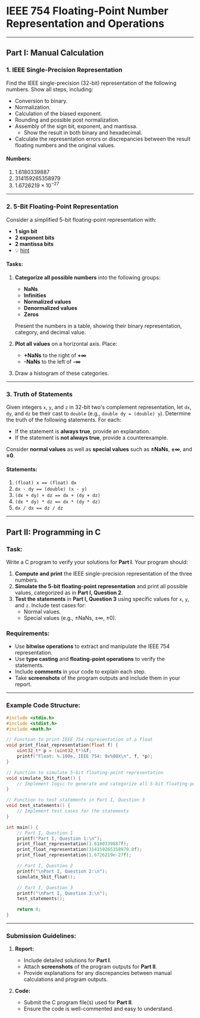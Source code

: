 # IEEE 754 Floating-Point Number Representation and Operations

---

## **Part I: Manual Calculation**

### **1. IEEE Single-Precision Representation**
Find the IEEE single-precision (32-bit) representation of the following numbers. Show all steps, including:
- Conversion to binary.
- Normalization.
- Calculation of the biased exponent.
- Rounding and possible post normalization.
- Assembly of the sign bit, exponent, and mantissa.
  - Show the result in both binary and hexadecimal.
- Calculate the representation errors or discrepancies between the result floating numbers and the original values.

#### Numbers:
1. $1.6180339887$
2. $314159265358979$
3. $1.6726219×10^{−27}$

---

### **2. 5-Bit Floating-Point Representation**
Consider a simplified 5-bit floating-point representation with:
- **1 sign bit**
- **2 exponent bits**
- **2 mantissa bits**
- 💡 [hint](./hint.md)

#### Tasks:
1. **Categorize all possible numbers** into the following groups:
   - **NaNs**
   - **Infinities**
   - **Normalized values**
   - **Denormalized values**
   - **Zeros**

   Present the numbers in a table, showing their binary representation, category, and decimal value.

2. **Plot all values** on a horizontal axis. Place:
   - **+NaNs** to the right of **+∞**
   - **-NaNs** to the left of **-∞**
3. Draw a histogram of these categories.

---

### **3. Truth of Statements**
Given integers `x`, `y`, and `z` in 32-bit two's complement representation, let `dx`, `dy`, and `dz` be their cast to `double` (e.g., `double dy = (double) y`). Determine the truth of the following statements. For each:
- If the statement is **always true**, provide an explanation.
- If the statement is **not always true**, provide a counterexample.

Consider **normal values** as well as **special values** such as **±NaNs**, **±∞**, and **±0**.

#### Statements:
1. `(float) x == (float) dx`
2. `dx - dy == (double) (x - y)`
3. `(dx + dy) + dz == dx + (dy + dz)`
4. `(dx * dy) * dz == dx * (dy * dz)`
5. `dx / dx == dz / dz`

---

## **Part II: Programming in C**

### **Task:**
Write a C program to verify your solutions for **Part I**. Your program should:
1. **Compute and print** the IEEE single-precision representation of the three numbers.
2. **Simulate the 5-bit floating-point representation** and print all possible values, categorized as in **Part I, Question 2**.
3. **Test the statements** in **Part I, Question 3** using specific values for `x`, `y`, and `z`. Include test cases for:
   - Normal values.
   - Special values (e.g., ±NaNs, ±∞, ±0).

### **Requirements:**
- Use **bitwise operations** to extract and manipulate the IEEE 754 representation.
- Use **type casting** and **floating-point operations** to verify the statements.
- Include **comments** in your code to explain each step.
- Take **screenshots** of the program outputs and include them in your report.

---

### **Example Code Structure:**

```c
#include <stdio.h>
#include <stdint.h>
#include <math.h>

// Function to print IEEE 754 representation of a float
void print_float_representation(float f) {
    uint32_t* p = (uint32_t*)&f;
    printf("Float: %.100e, IEEE 754: 0x%08X\n", f, *p);
}

// Function to simulate 5-bit floating-point representation
void simulate_5bit_float() {
    // Implement logic to generate and categorize all 5-bit floating-point numbers
}

// Function to test statements in Part I, Question 3
void test_statements() {
    // Implement test cases for the statements
}

int main() {
    // Part I, Question 1
    printf("Part I, Question 1:\n");
    print_float_representation(1.6180339887f);
    print_float_representation(314159265358979.0f);
    print_float_representation(1.6726219e-27f);

    // Part I, Question 2
    printf("\nPart I, Question 2:\n");
    simulate_5bit_float();

    // Part I, Question 3
    printf("\nPart I, Question 3:\n");
    test_statements();

    return 0;
}
```

---

### **Submission Guidelines:**
1. **Report:**
   - Include detailed solutions for **Part I**.
   - Attach **screenshots** of the program outputs for **Part II**.
   - Provide explanations for any discrepancies between manual calculations and program outputs.

2. **Code:**
   - Submit the C program file(s) used for **Part II**.
   - Ensure the code is well-commented and easy to understand.
